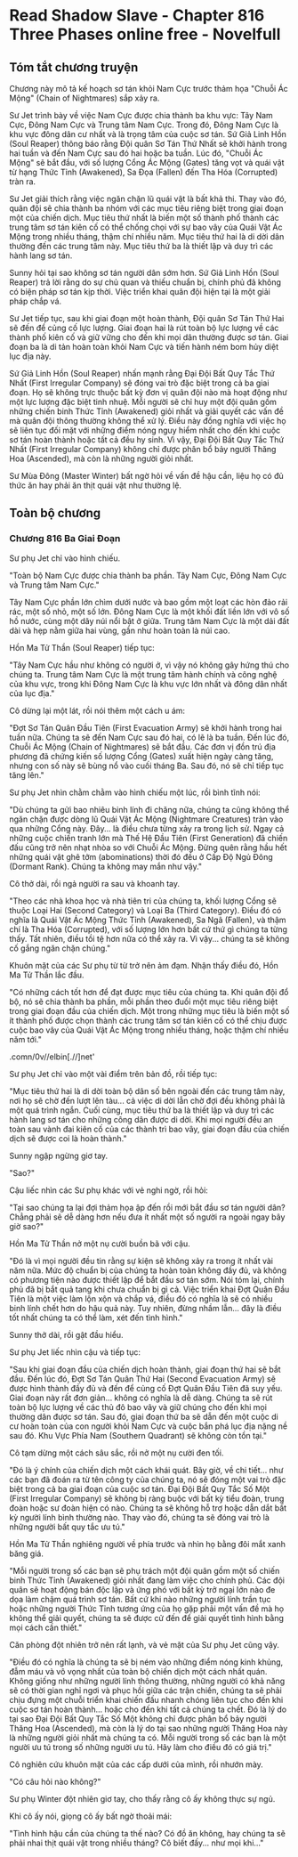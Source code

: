 # Read Shadow Slave - Chapter 816 Three Phases online free - Novelfull

## Tóm tắt chương truyện

Chương này mô tả kế hoạch sơ tán khỏi Nam Cực trước thảm họa "Chuỗi Ác Mộng" (Chain of Nightmares) sắp xảy ra.

Sư Jet trình bày về việc Nam Cực được chia thành ba khu vực: Tây Nam Cực, Đông Nam Cực và Trung tâm Nam Cực. Trong đó, Đông Nam Cực là khu vực đông dân cư nhất và là trọng tâm của cuộc sơ tán. Sứ Giả Linh Hồn (Soul Reaper) thông báo rằng Đội quân Sơ Tán Thứ Nhất sẽ khởi hành trong hai tuần và đến Nam Cực sau đó hai hoặc ba tuần. Lúc đó, "Chuỗi Ác Mộng" sẽ bắt đầu, với số lượng Cổng Ác Mộng (Gates) tăng vọt và quái vật từ hạng Thức Tỉnh (Awakened), Sa Đọa (Fallen) đến Tha Hóa (Corrupted) tràn ra.

Sư Jet giải thích rằng việc ngăn chặn lũ quái vật là bất khả thi. Thay vào đó, quân đội sẽ chia thành ba nhóm với các mục tiêu riêng biệt trong giai đoạn một của chiến dịch. Mục tiêu thứ nhất là biến một số thành phố thành các trung tâm sơ tán kiên cố có thể chống chọi với sự bao vây của Quái Vật Ác Mộng trong nhiều tháng, thậm chí nhiều năm. Mục tiêu thứ hai là di dời dân thường đến các trung tâm này. Mục tiêu thứ ba là thiết lập và duy trì các hành lang sơ tán.

Sunny hỏi tại sao không sơ tán người dân sớm hơn. Sứ Giả Linh Hồn (Soul Reaper) trả lời rằng do sự chủ quan và thiếu chuẩn bị, chính phủ đã không có biện pháp sơ tán kịp thời. Việc triển khai quân đội hiện tại là một giải pháp chắp vá.

Sư Jet tiếp tục, sau khi giai đoạn một hoàn thành, Đội quân Sơ Tán Thứ Hai sẽ đến để củng cố lực lượng. Giai đoạn hai là rút toàn bộ lực lượng về các thành phố kiên cố và giữ vững cho đến khi mọi dân thường được sơ tán. Giai đoạn ba là di tản hoàn toàn khỏi Nam Cực và tiến hành ném bom hủy diệt lục địa này.

Sứ Giả Linh Hồn (Soul Reaper) nhấn mạnh rằng Đại Đội Bất Quy Tắc Thứ Nhất (First Irregular Company) sẽ đóng vai trò đặc biệt trong cả ba giai đoạn. Họ sẽ không trực thuộc bất kỳ đơn vị quân đội nào mà hoạt động như một lực lượng đặc biệt tinh nhuệ. Mỗi người sẽ chỉ huy một đội quân gồm những chiến binh Thức Tỉnh (Awakened) giỏi nhất và giải quyết các vấn đề mà quân đội thông thường không thể xử lý. Điều này đồng nghĩa với việc họ sẽ liên tục đối mặt với những điểm nóng nguy hiểm nhất cho đến khi cuộc sơ tán hoàn thành hoặc tất cả đều hy sinh. Vì vậy, Đại Đội Bất Quy Tắc Thứ Nhất (First Irregular Company) không chỉ được phân bổ bảy người Thăng Hoa (Ascended), mà còn là những người giỏi nhất.

Sư Mùa Đông (Master Winter) bất ngờ hỏi về vấn đề hậu cần, liệu họ có đủ thức ăn hay phải ăn thịt quái vật như thường lệ.

## Toàn bộ chương

### Chương 816 Ba Giai Đoạn

Sư phụ Jet chỉ vào hình chiếu.

"Toàn bộ Nam Cực được chia thành ba phần. Tây Nam Cực, Đông Nam Cực và Trung tâm Nam Cực."

Tây Nam Cực phần lớn chìm dưới nước và bao gồm một loạt các hòn đảo rải rác, một số nhỏ, một số lớn. Đông Nam Cực là một khối đất liền lớn với vô số hồ nước, cùng một dãy núi nổi bật ở giữa. Trung tâm Nam Cực là một dải đất dài và hẹp nằm giữa hai vùng, gần như hoàn toàn là núi cao.

Hồn Ma Tử Thần (Soul Reaper) tiếp tục:

"Tây Nam Cực hầu như không có người ở, vì vậy nó không gây hứng thú cho chúng ta. Trung tâm Nam Cực là một trung tâm hành chính và công nghệ của khu vực, trong khi Đông Nam Cực là khu vực lớn nhất và đông dân nhất của lục địa."

Cô dừng lại một lát, rồi nói thêm một cách u ám:

"Đợt Sơ Tán Quân Đầu Tiên (First Evacuation Army) sẽ khởi hành trong hai tuần nữa. Chúng ta sẽ đến Nam Cực sau đó hai, có lẽ là ba tuần. Đến lúc đó, Chuỗi Ác Mộng (Chain of Nightmares) sẽ bắt đầu. Các đơn vị đồn trú địa phương đã chứng kiến số lượng Cổng (Gates) xuất hiện ngày càng tăng, nhưng con số này sẽ bùng nổ vào cuối tháng Ba. Sau đó, nó sẽ chỉ tiếp tục tăng lên."

Sư phụ Jet nhìn chằm chằm vào hình chiếu một lúc, rồi bình tĩnh nói:

"Dù chúng ta gửi bao nhiêu binh lính đi chăng nữa, chúng ta cũng không thể ngăn chặn được dòng lũ Quái Vật Ác Mộng (Nightmare Creatures) tràn vào qua những Cổng này. Đây... là điều chưa từng xảy ra trong lịch sử. Ngay cả những cuộc chiến tranh lớn mà Thế Hệ Đầu Tiên (First Generation) đã chiến đấu cũng trở nên nhạt nhòa so với Chuỗi Ác Mộng. Đừng quên rằng hầu hết những quái vật ghê tởm (abominations) thời đó đều ở Cấp Độ Ngủ Đông (Dormant Rank). Chúng ta không may mắn như vậy."

Cô thở dài, rồi ngả người ra sau và khoanh tay.

"Theo các nhà khoa học và nhà tiên tri của chúng ta, khối lượng Cổng sẽ thuộc Loại Hai (Second Category) và Loại Ba (Third Category). Điều đó có nghĩa là Quái Vật Ác Mộng Thức Tỉnh (Awakened), Sa Ngã (Fallen), và thậm chí là Tha Hóa (Corrupted), với số lượng lớn hơn bất cứ thứ gì chúng ta từng thấy. Tất nhiên, điều tồi tệ hơn nữa có thể xảy ra. Vì vậy... chúng ta sẽ không cố gắng ngăn chặn chúng."

Khuôn mặt của các Sư phụ từ từ trở nên ảm đạm. Nhận thấy điều đó, Hồn Ma Tử Thần lắc đầu.

"Có những cách tốt hơn để đạt được mục tiêu của chúng ta. Khi quân đội đổ bộ, nó sẽ chia thành ba phần, mỗi phần theo đuổi một mục tiêu riêng biệt trong giai đoạn đầu của chiến dịch. Một trong những mục tiêu là biến một số ít thành phố được chọn thành các trung tâm sơ tán kiên cố có thể chịu được cuộc bao vây của Quái Vật Ác Mộng trong nhiều tháng, hoặc thậm chí nhiều năm tới."

.comn/0v//elbin[.//]net'

Sư phụ Jet chỉ vào một vài điểm trên bản đồ, rồi tiếp tục:

"Mục tiêu thứ hai là di dời toàn bộ dân số bên ngoài đến các trung tâm này, nơi họ sẽ chờ đến lượt lên tàu... cả việc di dời lẫn chờ đợi đều không phải là một quá trình ngắn. Cuối cùng, mục tiêu thứ ba là thiết lập và duy trì các hành lang sơ tán cho những công dân được di dời. Khi mọi người đều an toàn sau vành đai kiên cố của các thành trì bao vây, giai đoạn đầu của chiến dịch sẽ được coi là hoàn thành."

Sunny ngập ngừng giơ tay.

"Sao?"

Cậu liếc nhìn các Sư phụ khác với vẻ nghi ngờ, rồi hỏi:

"Tại sao chúng ta lại đợi thảm họa ập đến rồi mới bắt đầu sơ tán người dân? Chẳng phải sẽ dễ dàng hơn nếu đưa ít nhất một số người ra ngoài ngay bây giờ sao?"

Hồn Ma Tử Thần nở một nụ cười buồn bã với cậu.

"Đó là vì mọi người đều tin rằng sự kiện sẽ không xảy ra trong ít nhất vài năm nữa. Mức độ chuẩn bị của chúng ta hoàn toàn không đầy đủ, và không có phương tiện nào được thiết lập để bắt đầu sơ tán sớm. Nói tóm lại, chính phủ đã bị bắt quả tang khi chưa chuẩn bị gì cả. Việc triển khai Đợt Quân Đầu Tiên là một việc làm lộn xộn và chắp vá, điều đó có nghĩa là sẽ có nhiều binh lính chết hơn do hậu quả này. Tuy nhiên, đừng nhầm lẫn... đây là điều tốt nhất chúng ta có thể làm, xét đến tình hình."

Sunny thở dài, rồi gật đầu hiểu.

Sư phụ Jet liếc nhìn cậu và tiếp tục:

"Sau khi giai đoạn đầu của chiến dịch hoàn thành, giai đoạn thứ hai sẽ bắt đầu. Đến lúc đó, Đợt Sơ Tán Quân Thứ Hai (Second Evacuation Army) sẽ được hình thành đầy đủ và đến để củng cố Đợt Quân Đầu Tiên đã suy yếu. Giai đoạn này rất đơn giản... không có nghĩa là dễ dàng. Chúng ta sẽ rút toàn bộ lực lượng về các thủ đô bao vây và giữ chúng cho đến khi mọi thường dân được sơ tán. Sau đó, giai đoạn thứ ba sẽ dẫn đến một cuộc di cư hoàn toàn của con người khỏi Nam Cực và cuộc bắn phá lục địa nặng nề sau đó. Khu Vực Phía Nam (Southern Quadrant) sẽ không còn tồn tại."

Cô tạm dừng một cách sâu sắc, rồi nở một nụ cười đen tối.

"Đó là ý chính của chiến dịch một cách khái quát. Bây giờ, về chi tiết... như các bạn đã đoán ra từ tên công ty của chúng ta, nó sẽ đóng một vai trò đặc biệt trong cả ba giai đoạn của cuộc sơ tán. Đại Đội Bất Quy Tắc Số Một (First Irregular Company) sẽ không bị ràng buộc với bất kỳ tiểu đoàn, trung đoàn hoặc sư đoàn hiện có nào. Chúng ta sẽ không hỗ trợ hoặc dẫn dắt bất kỳ người lính bình thường nào. Thay vào đó, chúng ta sẽ đóng vai trò là những người bất quy tắc ưu tú."

Hồn Ma Tử Thần nghiêng người về phía trước và nhìn họ bằng đôi mắt xanh băng giá.

"Mỗi người trong số các bạn sẽ phụ trách một đội quân gồm một số chiến binh Thức Tỉnh (Awakened) giỏi nhất đang làm việc cho chính phủ. Các đội quân sẽ hoạt động bán độc lập và ứng phó với bất kỳ trở ngại lớn nào đe dọa làm chậm quá trình sơ tán. Bất cứ khi nào những người lính trần tục hoặc những người Thức Tỉnh tương ứng của họ gặp phải một vấn đề mà họ không thể giải quyết, chúng ta sẽ được cử đến để giải quyết tình hình bằng mọi cách cần thiết."

Căn phòng đột nhiên trở nên rất lạnh, và vẻ mặt của Sư phụ Jet cũng vậy.

"Điều đó có nghĩa là chúng ta sẽ bị ném vào những điểm nóng kinh khủng, đẫm máu và vô vọng nhất của toàn bộ chiến dịch một cách nhất quán. Không giống như những người lính thông thường, những người có khả năng sẽ có thời gian nghỉ ngơi và phục hồi giữa các trận chiến, chúng ta sẽ phải chịu đựng một chuỗi triển khai chiến đấu nhanh chóng liên tục cho đến khi cuộc sơ tán hoàn thành... hoặc cho đến khi tất cả chúng ta chết. Đó là lý do tại sao Đại Đội Bất Quy Tắc Số Một không chỉ được phân bổ bảy người Thăng Hoa (Ascended), mà còn là lý do tại sao những người Thăng Hoa này là những người giỏi nhất mà chúng ta có. Mỗi người trong số các bạn là một người ưu tú trong số những người ưu tú. Hãy làm cho điều đó có giá trị."

Cô nghiên cứu khuôn mặt của các cấp dưới của mình, rồi nhướn mày.

"Có câu hỏi nào không?"

Sư phụ Winter đột nhiên giơ tay, cho thấy rằng cô ấy không thực sự ngủ.

Khi cô ấy nói, giọng cô ấy bất ngờ thoải mái:

"Tình hình hậu cần của chúng ta thế nào? Có đồ ăn không, hay chúng ta sẽ phải nhai thịt quái vật trong nhiều tháng? Cô biết đấy... như mọi khi..."